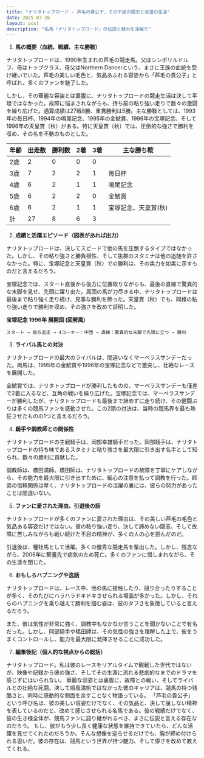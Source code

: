 ```yaml
---
title: "ナリタトップロード - 芦毛の貴公子、その不屈の闘志と悲運の生涯"
date: 2025-07-26
layout: post
description: "名馬『ナリタトップロード』の伝説と魅力を深堀り"
---
```


1. **馬の概要（血統、戦績、主な勝鞍）**

ナリタトップロードは、1990年生まれの芦毛の競走馬。父はシンボリルドルフ、母はトップクラス、母父はNorthern Dancerという、まさに王族の血統を受け継いでいた。芦毛の美しい毛色と、気品あふれる容姿から「芦毛の貴公子」と呼ばれ、多くのファンを魅了した。

しかし、その華麗な容姿とは裏腹に、ナリタトップロードの競走生活は決して平坦ではなかった。故障に悩まされながらも、持ち前の粘り強い走りで数々の激闘を繰り広げた。通算成績は27戦8勝、重賞勝利は5勝。主な勝鞍としては、1993年の毎日杯、1994年の鳴尾記念、1995年の金鯱賞、1996年の宝塚記念、そして1996年の天皇賞（秋）がある。特に天皇賞（秋）では、圧倒的な強さで勝利を収め、その名を不動のものとした。

| 年齢 | 出走数 | 勝利数 | 2着 | 3着 | 主な勝ち鞍 |
|---|---|---|---|---|---|
| 2歳 | 2 | 0 | 0 | 0 |  |
| 3歳 | 7 | 2 | 2 | 1 | 毎日杯 |
| 4歳 | 6 | 2 | 1 | 1 | 鳴尾記念 |
| 5歳 | 6 | 2 | 2 | 0 | 金鯱賞 |
| 6歳 | 6 | 2 | 1 | 1 | 宝塚記念、天皇賞(秋) |
| 計 | 27 | 8 | 6 | 3 |  |


2. **成績と活躍エピソード（図表があれば出力）**

ナリタトップロードは、決してスピードで他の馬を圧倒するタイプではなかった。しかし、その粘り強さと勝負根性、そして抜群のスタミナは他の追随を許さなかった。特に、宝塚記念と天皇賞（秋）での勝利は、その実力を如実に示すものだと言えるだろう。

宝塚記念では、スタート直後から後方に位置取りながらも、最後の直線で驚異的な末脚を見せ、先頭に躍り出た。周囲の馬が力尽きる中、ナリタトップロードは最後まで粘り強く走り続け、見事な勝利を飾った。天皇賞（秋）でも、同様の粘り強い走りで勝利を収め、その強さを改めて証明した。

**宝塚記念 1996年  展開図 (図解風)**

```
スタート → 後方追走 → 4コーナー：中団 → 直線：驚異的な末脚で先頭に立つ → 勝利
```


3. **ライバル馬との対決**

ナリタトップロードの最大のライバルは、間違いなくマーベラスサンデーだった。両馬は、1995年の金鯱賞や1996年の宝塚記念などで激突し、壮絶なレースを展開した。

金鯱賞では、ナリタトップロードが勝利したものの、マーベラスサンデーも僅差で2着に入るなど、互角の戦いを繰り広げた。宝塚記念では、マーベラスサンデーが勝利したが、ナリタトップロードも最後まで諦めずに走り続け、その健闘ぶりは多くの競馬ファンを感動させた。この2頭の対決は、当時の競馬界を最も熱狂させたものの1つと言えるだろう。


4. **騎手や調教師との関係性**

ナリタトップロードの主戦騎手は、岡部幸雄騎手だった。岡部騎手は、ナリタトップロードの持ち味であるスタミナと粘り強さを最大限に引き出す名手として知られ、数々の勝利に貢献した。

調教師は、橋田満師。橋田師は、ナリタトップロードの故障を丁寧にケアしながら、その能力を最大限に引き出すために、細心の注意を払って調教を行った。師弟の信頼関係は厚く、ナリタトップロードの活躍の裏には、彼らの努力があったことは間違いない。


5. **ファンに愛された理由、引退後の話**

ナリタトップロードが多くのファンに愛された理由は、その美しい芦毛の毛色と気品ある容姿だけではない。彼の粘り強い走り、決して諦めない闘志、そして故障に苦しみながらも戦い続けた不屈の精神が、多くの人の心を掴んだのだ。

引退後は、種牡馬として活躍。多くの優秀な競走馬を輩出した。しかし、残念ながら、2006年に繋養先で病気のため死亡。多くのファンに惜しまれながら、その生涯を閉じた。


6. **おもしろハプニングや逸話**

ナリタトップロードは、レース中、他の馬に接触したり、競り合ったりすることが多く、そのたびにハラハラドキドキさせられる場面が多かった。しかし、それらのハプニングを乗り越えて勝利を掴む姿は、彼のタフさを象徴していると言えるだろう。

また、彼は気性が非常に強く、調教中もなかなか言うことを聞かないことで有名だった。しかし、岡部騎手や橋田師は、その気性の強さを理解した上で、彼をうまくコントロールし、能力を最大限に発揮させることに成功した。


7. **編集後記（個人的な視点からの総括）**

ナリタトップロード。私は彼のレースをリアルタイムで観戦した世代ではないが、映像や記録から彼の強さ、そしてその生涯に流れる悲劇的なまでのドラマを感じずにはいられない。  華麗な容姿とは裏腹に、故障との戦い、そしてライバルとの壮絶な死闘。決して順風満帆ではなかった彼のキャリアは、競馬の持つ残酷さと、同時に感動的な側面を余すことなく物語っている。  「芦毛の貴公子」という呼び名は、彼の美しい容姿だけでなく、その気品と、決して屈しない精神を表しているのだと、改めて感じさせられる名馬である。彼の戦績だけでなく、彼の生き様全体が、競馬ファンに語り継がれるべき、まさに伝説と言える存在なのだろう。  もし、彼がもう少し長く健康な状態を維持できていたら、どんな活躍を見せてくれたのだろうか。そんな想像を巡らせるだけでも、胸が締め付けられる思いだ。彼の存在は、競馬という世界が持つ魅力、そして儚さを改めて教えてくれる。
